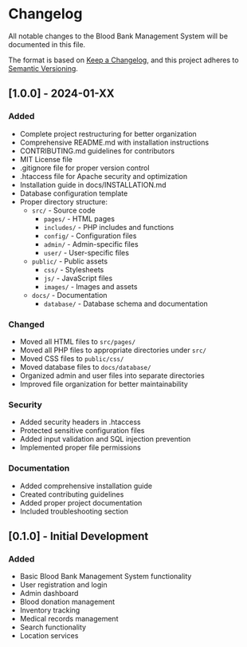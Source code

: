 # Changelog

All notable changes to the Blood Bank Management System will be documented in this file.

The format is based on [Keep a Changelog](https://keepachangelog.com/en/1.0.0/),
and this project adheres to [Semantic Versioning](https://semver.org/spec/v2.0.0.html).

## [1.0.0] - 2024-01-XX

### Added
- Complete project restructuring for better organization
- Comprehensive README.md with installation instructions
- CONTRIBUTING.md guidelines for contributors
- MIT License file
- .gitignore file for proper version control
- .htaccess file for Apache security and optimization
- Installation guide in docs/INSTALLATION.md
- Database configuration template
- Proper directory structure:
  - `src/` - Source code
    - `pages/` - HTML pages
    - `includes/` - PHP includes and functions
    - `config/` - Configuration files
    - `admin/` - Admin-specific files
    - `user/` - User-specific files
  - `public/` - Public assets
    - `css/` - Stylesheets
    - `js/` - JavaScript files
    - `images/` - Images and assets
  - `docs/` - Documentation
    - `database/` - Database schema and documentation

### Changed
- Moved all HTML files to `src/pages/`
- Moved all PHP files to appropriate directories under `src/`
- Moved CSS files to `public/css/`
- Moved database files to `docs/database/`
- Organized admin and user files into separate directories
- Improved file organization for better maintainability

### Security
- Added security headers in .htaccess
- Protected sensitive configuration files
- Added input validation and SQL injection prevention
- Implemented proper file permissions

### Documentation
- Added comprehensive installation guide
- Created contributing guidelines
- Added proper project documentation
- Included troubleshooting section

## [0.1.0] - Initial Development

### Added
- Basic Blood Bank Management System functionality
- User registration and login
- Admin dashboard
- Blood donation management
- Inventory tracking
- Medical records management
- Search functionality
- Location services 